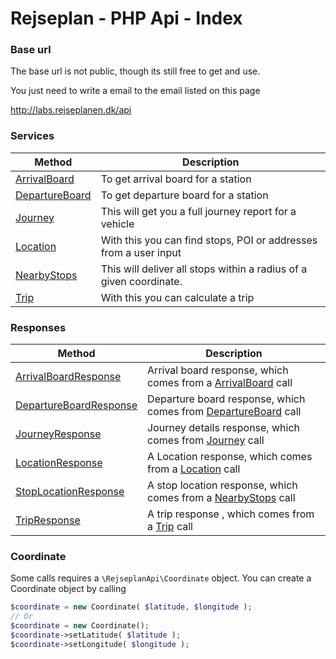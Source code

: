 Rejseplan - PHP Api - Index
=========================

### Base url

The base url is not public, though its still free to get and use.

You just need to write a email to the email listed on this page

http://labs.rejseplanen.dk/api

### Services

| Method | Description |
| --- | --- |
| [ArrivalBoard](Services/ArrivalBoard.md) | To get arrival board for a station |
| [DepartureBoard](Services/DepartureBoard.md) | To get departure board for a station |
| [Journey](Services/Journey.md) | This will get you a full journey report for a vehicle |
| [Location](Services/Location.md) | With this you can find stops, POI or addresses from a user input |
| [NearbyStops](Services/NearbyStops.md) | This will deliver all stops within a radius of a given coordinate.
| [Trip](Services/Trip.md) | With this you can calculate a trip

### Responses

| Method | Description |
| --- | --- |
| [ArrivalBoardResponse](Response/ArrivalBoardResponse.md) | Arrival board response, which comes from a [ArrivalBoard](Services/ArrivalBoard.md) call |
| [DepartureBoardResponse](Response/DepartureBoardResponse.md) | Departure board response, which comes from [DepartureBoard](Services/DepartureBoard.md) call |
| [JourneyResponse](Response/JourneyResponse.md) | Journey details response, which comes from [Journey](Services/Journey.md) call |
| [LocationResponse](Response/LocationResponse.md) | A Location response, which comes from a [Location](Services/Location.md) call |
| [StopLocationResponse](Response/StopLocationResponse.md) | A stop location response, which comes from a [NearbyStops](Services/NearbyStops.md) call |
| [TripResponse](Response/TripResponse.md) | A trip response , which comes from a [Trip](Services/Trip.md) call |

### Coordinate

Some calls requires a `\RejseplanApi\Coordinate` object.
You can create a Coordinate object by calling

```php
$coordinate = new Coordinate( $latitude, $longitude );
// Or
$coordinate = new Coordinate();
$coordinate->setLatitude( $latitude );
$coordinate->setLongitude( $longitude );
```
